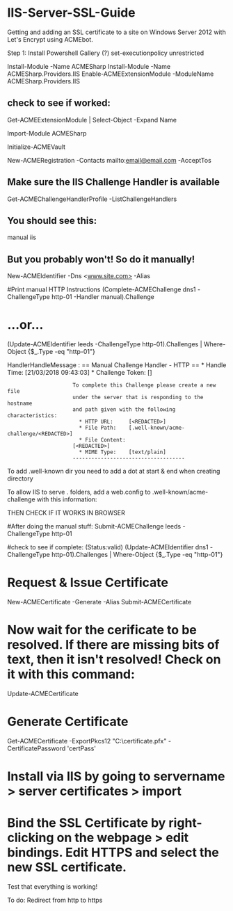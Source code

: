 # IIS-Server-SSL-Guide
Getting and adding an SSL certificate to a site on Windows Server 2012 with Let's Encrypt using ACMEbot.

Step 1: Install Powershell Gallery (?)
set-executionpolicy unrestricted

Install-Module -Name ACMESharp
Install-Module -Name ACMESharp.Providers.IIS
Enable-ACMEExtensionModule -ModuleName ACMESharp.Providers.IIS

## check to see if worked:
 Get-ACMEExtensionModule | Select-Object -Expand Name

Import-Module ACMESharp 

Initialize-ACMEVault

New-ACMERegistration -Contacts mailto:<email@email.com> -AcceptTos

## Make sure the IIS Challenge Handler is available
Get-ACMEChallengeHandlerProfile -ListChallengeHandlers 
## You should see this:
manual
iis

## But you probably won't! So do it manually!

New-ACMEIdentifier -Dns <www.site.com> -Alias <Alias>

#Print manual HTTP Instructions
(Complete-ACMEChallenge dns1 -ChallengeType http-01 -Handler manual).Challenge
# ...or...
(Update-ACMEIdentifier leeds -ChallengeType http-01).Challenges | Where-Object {$_.Type -eq "http-01"}



HandlerHandleMessage   : == Manual Challenge Handler - HTTP ==
                           * Handle Time:      [21/03/2018 09:43:03]
                           * Challenge Token:  [<REDACTED>]

                         To complete this Challenge please create a new file
                         under the server that is responding to the hostname
                         and path given with the following characteristics:
                           * HTTP URL:     [<REDACTED>]
                           * File Path:    [.well-known/acme-challenge/<REDACTED>]
                           * File Content:
                         [<REDACTED>]
                           * MIME Type:    [text/plain]
                         ------------------------------------




To add .well-known dir you need to add a dot at start & end when creating directory

To allow IIS to serve . folders, add a web.config to .well-known/acme-challenge with this information:

<?xml version="1.0" encoding="UTF-8"?>
 <configuration>
     <system.webServer>
         <staticContent>
             <mimeMap fileExtension="." mimeType="text/plain" />
         </staticContent>
     </system.webServer>
 </configuration>




THEN CHECK IF IT WORKS IN BROWSER



#After doing the manual stuff:
Submit-ACMEChallenge leeds -ChallengeType http-01

#check to see if complete: (Status:valid)
(Update-ACMEIdentifier dns1 -ChallengeType http-01).Challenges | Where-Object {$_.Type -eq "http-01"}


# Request & Issue Certificate
New-ACMECertificate <Alias> -Generate -Alias <newAlias>
Submit-ACMECertificate <newAlias>

# Now wait for the cerificate to be resolved. If there are missing bits of text, then it isn't resolved! Check on it with this command:
Update-ACMECertificate <newAlias>

# Generate Certificate
Get-ACMECertificate <newAlias> -ExportPkcs12 "C:\certificate.pfx" -CertificatePassword 'certPass'


# Install via IIS by going to servername > server certificates > import

# Bind the SSL Certificate by right-clicking on the webpage > edit bindings. Edit HTTPS and select the new SSL certificate.

Test that everything is working!

To do: Redirect from http to https
